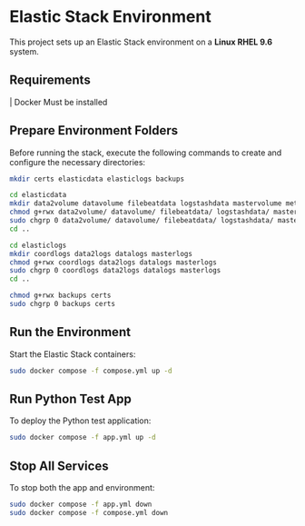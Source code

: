 # Elastic Stack Environment

This project sets up an Elastic Stack environment on a **Linux RHEL 9.6** system.

## Requirements
| Docker Must be installed  

## Prepare Environment Folders

Before running the stack, execute the following commands to create and configure the necessary directories:

```bash
mkdir certs elasticdata elasticlogs backups

cd elasticdata
mkdir data2volume datavolume filebeatdata logstashdata mastervolume metricbeatdata
chmod g+rwx data2volume/ datavolume/ filebeatdata/ logstashdata/ mastervolume/ metricbeatdata/
sudo chgrp 0 data2volume/ datavolume/ filebeatdata/ logstashdata/ mastervolume/ metricbeatdata/
cd ..

cd elasticlogs
mkdir coordlogs data2logs datalogs masterlogs
chmod g+rwx coordlogs data2logs datalogs masterlogs
sudo chgrp 0 coordlogs data2logs datalogs masterlogs
cd ..

chmod g+rwx backups certs
sudo chgrp 0 backups certs
```

## Run the Environment

Start the Elastic Stack containers:

```bash
sudo docker compose -f compose.yml up -d
```

## Run Python Test App

To deploy the Python test application:

```bash
sudo docker compose -f app.yml up -d
```

## Stop All Services

To stop both the app and environment:

```bash
sudo docker compose -f app.yml down
sudo docker compose -f compose.yml down
```
